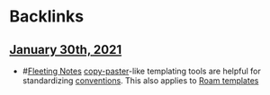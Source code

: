 
# Backlinks
## [January 30th, 2021](<January 30th, 2021.md>)
- #[Fleeting Notes](<Fleeting Notes.md>) [copy-paster](<copy-paster.md>)-like templating tools are helpful for standardizing [conventions](<conventions.md>). This also applies to [Roam templates](<Roam templates.md>)

